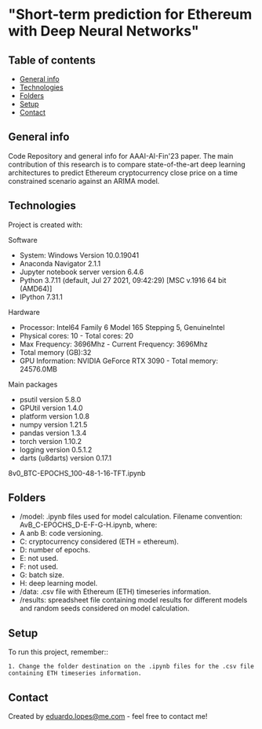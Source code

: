 #  "Short-term prediction for Ethereum with Deep Neural Networks"

## Table of contents
* [General info](#general-info)
* [Technologies](#technologies)
* [Folders](#folders)
* [Setup](#setup)
* [Contact](#Contact)

## General info
Code Repository and general info for AAAI-AI-Fin'23 paper. The main contribution of this research is to compare state-of-the-art deep learning architectures to predict Ethereum cryptocurrency close price on a time constrained scenario against an ARIMA model.
	
## Technologies
Project is created with:


Software
* System: Windows Version 10.0.19041
* Anaconda Navigator 2.1.1
* Jupyter notebook server version 6.4.6
* Python 3.7.11 (default, Jul 27 2021, 09:42:29) [MSC v.1916 64 bit (AMD64)]
* IPython 7.31.1

Hardware
* Processor: Intel64 Family 6 Model 165 Stepping 5, GenuineIntel
* Physical cores: 10  - Total cores: 20
* Max Frequency: 3696Mhz  - Current Frequency: 3696Mhz
* Total memory (GB):32
* GPU Information:  NVIDIA GeForce RTX 3090 - Total memory: 24576.0MB

Main packages
* psutil version 5.8.0
* GPUtil version 1.4.0
* platform version 1.0.8
* numpy version 1.21.5
* pandas version 1.3.4
* torch version 1.10.2
* logging version 0.5.1.2
* darts (u8darts) version 0.17.1

8v0_BTC-EPOCHS_100-48-1-16-TFT.ipynb

## Folders
* /model: .ipynb files used for model calculation. Filename convention: AvB_C-EPOCHS_D-E-F-G-H.ipynb, where:
* A anb B: code versioning.
* C: cryptocurrency considered (ETH = ethereum).
* D: number of epochs.
* E: not used.
* F: not used.
* G: batch size.
* H: deep learning model.
* /data: .csv file with Ethereum (ETH) timeseries information.
* /results: spreadsheet file containing model results for different models and random seeds considered on model calculation.
	
## Setup
To run this project, remember::

```
1. Change the folder destination on the .ipynb files for the .csv file containing ETH timeseries information.

```

## Contact
Created by eduardo.lopes@me.com - feel free to contact me!


